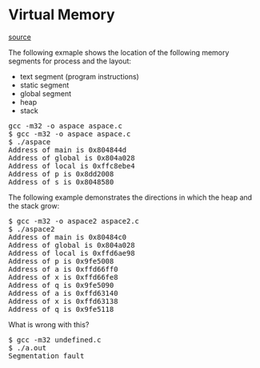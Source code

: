 # Virtual Memory
[source](http://www.greenteapress.com/thinkos/html/thinkos004.html)

The following exmaple shows the location of the following memory segments for
process and the layout:
* text segment (program instructions)
* static segment
* global segment
* heap
* stack

<pre>
gcc -m32 -o aspace aspace.c
$ gcc -m32 -o aspace aspace.c
$ ./aspace
Address of main is 0x804844d
Address of global is 0x804a028
Address of local is 0xffc8ebe4
Address of p is 0x8dd2008
Address of s is 0x8048580
</pre>

The following example demonstrates the directions in which the heap and the
stack grow:

<pre>
$ gcc -m32 -o aspace2 aspace2.c
$ ./aspace2
Address of main is 0x80484c0
Address of global is 0x804a028
Address of local is 0xffd6ae98
Address of p is 0x9fe5008
Address of a is 0xffd66ff0
Address of x is 0xffd66fe8
Address of q is 0x9fe5090
Address of a is 0xffd63140
Address of x is 0xffd63138
Address of q is 0x9fe5118
</pre>

What is wrong with this?

<pre>
$ gcc -m32 undefined.c
$ ./a.out
Segmentation fault
</pre>
